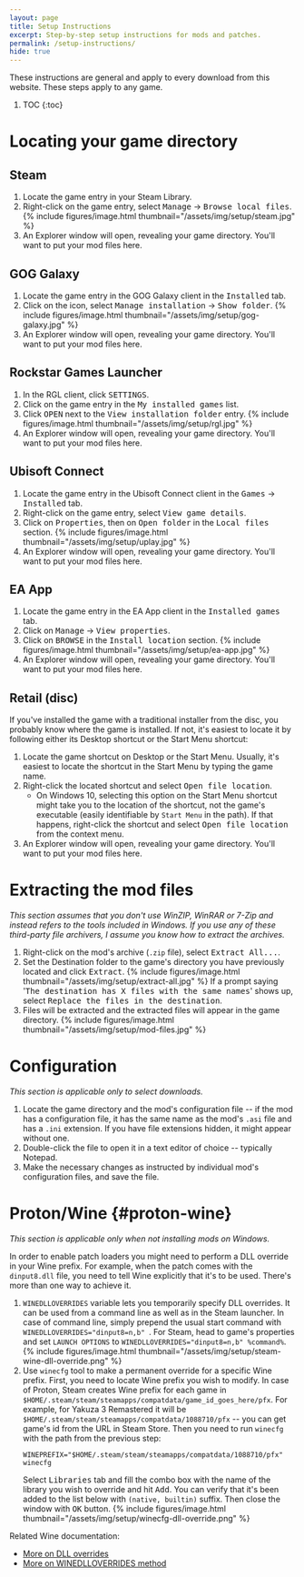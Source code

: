 ```yaml
---
layout: page
title: Setup Instructions
excerpt: Step-by-step setup instructions for mods and patches.
permalink: /setup-instructions/
hide: true
---
```


These instructions are general and apply to every download from this website.
These steps apply to any game.

1. TOC
{:toc}

# Locating your game directory

## Steam

1. Locate the game entry in your Steam Library.
2. Right-click on the game entry, select <kbd><samp>Manage</samp></kbd> &rarr; <kbd><samp>Browse local files</samp></kbd>.
   {% include figures/image.html thumbnail="/assets/img/setup/steam.jpg" %}
3. An Explorer window will open, revealing your game directory. You'll want to put your mod files here.

## GOG Galaxy

1. Locate the game entry in the GOG Galaxy client in the <kbd><samp>Installed</samp></kbd> tab.
2. Click on the <i class='icomoon icon-gog-settings'></i> icon, select <kbd><samp>Manage installation</samp></kbd> &rarr; <kbd><samp>Show folder</samp></kbd>.
   {% include figures/image.html thumbnail="/assets/img/setup/gog-galaxy.jpg" %}
3. An Explorer window will open, revealing your game directory. You'll want to put your mod files here.

## Rockstar Games Launcher

1. In the RGL client, click <kbd><samp>SETTINGS</samp></kbd>.
2. Click on the game entry in the <kbd><samp>My installed games</samp></kbd> list.
3. Click <kbd><samp>OPEN</samp></kbd> next to the <kbd><samp>View installation folder</samp></kbd> entry.
   {% include figures/image.html thumbnail="/assets/img/setup/rgl.jpg" %}
4. An Explorer window will open, revealing your game directory. You'll want to put your mod files here.

## Ubisoft Connect

1. Locate the game entry in the Ubisoft Connect client in the <kbd><samp>Games</samp></kbd> &rarr; <kbd><samp>Installed</samp></kbd> tab.
2. Right-click on the game entry, select <kbd><samp>View game details</samp></kbd>.
3. Click on <kbd><samp>Properties</samp></kbd>, then on <kbd><samp>Open folder</samp></kbd> in the <kbd><samp>Local files</samp></kbd> section.
   {% include figures/image.html thumbnail="/assets/img/setup/uplay.jpg" %}
4. An Explorer window will open, revealing your game directory. You'll want to put your mod files here.

## EA App

1. Locate the game entry in the EA App client in the <kbd><samp>Installed games</samp></kbd> tab.
2. Click on <kbd><samp>Manage</samp></kbd> &rarr; <kbd><samp>View properties</samp></kbd>.
3. Click on <kbd><samp>BROWSE</samp></kbd> in the <kbd><samp>Install location</samp></kbd> section.
   {% include figures/image.html thumbnail="/assets/img/setup/ea-app.jpg" %}
4. An Explorer window will open, revealing your game directory. You'll want to put your mod files here.

## Retail (disc)

If you've installed the game with a traditional installer from the disc, you probably know where the game is installed.
If not, it's easiest to locate it by following either its Desktop shortcut or the Start Menu shortcut:

1. Locate the game shortcut on Desktop or the Start Menu. Usually, it's easiest to locate the shortcut in the Start Menu by typing the game name.
2. Right-click the located shortcut and select <kbd><samp>Open file location</samp></kbd>.
    * On Windows 10, selecting this option on the Start Menu shortcut might take you to the location of the shortcut, not the game's executable
      (easily identifiable by `Start Menu` in the path). If that happens, right-click the shortcut and select <kbd><samp>Open file location</samp></kbd> from the context menu.
3. An Explorer window will open, revealing your game directory. You'll want to put your mod files here.

# Extracting the mod files
_This section assumes that you don't use WinZIP, WinRAR or 7-Zip and instead refers to the tools included in Windows._
_If you use any of these third-party file archivers, I assume you know how to extract the archives._

1. Right-click on the mod's archive (`.zip` file), select <kbd><samp>Extract All...</samp></kbd>.
2. Set the Destination folder to the game's directory you have previously located and click <kbd><samp>Extract</samp></kbd>.
   {% include figures/image.html thumbnail="/assets/img/setup/extract-all.jpg" %}
    If a prompt saying '<samp>The destination has X files with the same names</samp>' shows up, select <kbd>Replace the files in the destination</kbd>.
3. Files will be extracted and the extracted files will appear in the game directory.
   {% include figures/image.html thumbnail="/assets/img/setup/mod-files.jpg" %}

# Configuration
_This section is applicable only to select downloads._

1. Locate the game directory and the mod's configuration file -- if the mod has a configuration file,
   it has the same name as the mod's `.asi` file and has a `.ini` extension. If you have file extensions hidden,
   it might appear without one.
2. Double-click the file to open it in a text editor of choice -- typically Notepad.
3. Make the necessary changes as instructed by individual mod's configuration files, and save the file.

# Proton/Wine {#proton-wine}
_This section is applicable only when not installing mods on Windows._

In order to enable patch loaders you might need to perform a DLL override in your Wine prefix.
For example, when the patch comes with the `dinput8.dll` file, you need to tell Wine explicitly that it's to be used.
There's more than one way to achieve it.

1. `WINEDLLOVERRIDES` variable lets you temporarily specify DLL overrides. It can be used from a command line as well as in the Steam launcher.
   In case of command line, simply prepend the usual start command with `WINEDLLOVERRIDES="dinput8=n,b" `. For Steam, head to game's properties
   and set `LAUNCH OPTIONS` to `WINEDLLOVERRIDES="dinput8=n,b" %command%`.
   {% include figures/image.html thumbnail="/assets/img/setup/steam-wine-dll-override.png" %}
2. Use `winecfg` tool to make a permanent override for a specific Wine prefix. First, you need to locate Wine prefix you wish to modify.
   In case of Proton, Steam creates Wine prefix for each game in `$HOME/.steam/steam/steamapps/compatdata/game_id_goes_here/pfx`. For example,
   for Yakuza 3 Remastered it will be `$HOME/.steam/steam/steamapps/compatdata/1088710/pfx` -- you can get game's id from the URL in Steam Store.
   Then you need to run `winecfg` with the path from the previous step:
   ```
   WINEPREFIX="$HOME/.steam/steam/steamapps/compatdata/1088710/pfx" winecfg
   ```
   Select <kbd><samp>Libraries</samp></kbd> tab and fill the combo box with the name of the library you wish to override and hit <kbd><samp>Add</samp></kbd>.
   You can verify that it's been added to the list below with `(native, builtin)` suffix. Then close the window with <kbd><samp>OK</samp></kbd> button.
   {% include figures/image.html thumbnail="/assets/img/setup/winecfg-dll-override.png" %}


Related Wine documentation:
- [More on DLL overrides](https://wiki.winehq.org/Wine_User's_Guide#DLL_Overrides)
- [More on WINEDLLOVERRIDES method](https://wiki.winehq.org/Wine_User's_Guide#WINEDLLOVERRIDES.3DDLL_Overrides)
